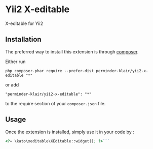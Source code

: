Yii2 X-editable
===============
X-editable for Yii2

Installation
------------

The preferred way to install this extension is through [composer](http://getcomposer.org/download/).

Either run

```
php composer.phar require --prefer-dist perminder-klair/yii2-x-editable "*"
```

or add

```
"perminder-klair/yii2-x-editable": "*"
```

to the require section of your `composer.json` file.


Usage
-----

Once the extension is installed, simply use it in your code by  :

```php
<?= \kato\xeditable\XEditable::widget(); ?>```